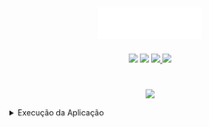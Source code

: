 <h1 align="center">
     <img src="./src/assets/images/logo.png" width="186px">
 </h1>

 <p align="center">
   <img src="https://img.shields.io/github/languages/count/juliano-soares/juliano-soares.github.io">

   <img src="https://img.shields.io/github/repo-size/juliano-soares/juliano-soares.github.io?color=blue">

   <a href="https://github.com/juliano-soares/juliano-soares.github.io/commits/master">
     <img src="https://img.shields.io/github/last-commit/juliano-soares/juliano-soares.github.io?color=blue">
   </a>

   <a href="https://github.com/juliano-soares/juliano-soares.github.io/issues">
     <img src="https://img.shields.io/github/issues/juliano-soares/juliano-soares.github.io?color=blue">
   </a>
 </p>

 <br>

 <p align="center">
   <img width="1024" src="https://i.imgur.com/wSvbX3M.jpg">
 </p>
 <details><summary>Execução da Aplicação</summary>
 <p>

 - 1º Clonar o repositorio
 - 2º Acessar a pasta
 - 3º Executar "yarn"
 - 4º Executar "yarn start"

 </p>
 </details>
